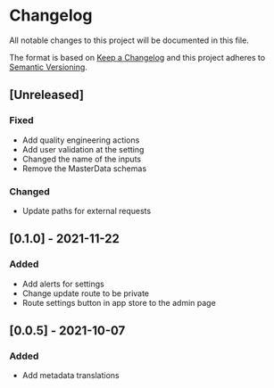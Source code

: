 # Changelog

All notable changes to this project will be documented in this file.

The format is based on [Keep a Changelog](http://keepachangelog.com/en/1.0.0/)
and this project adheres to [Semantic Versioning](http://semver.org/spec/v2.0.0.html).

## [Unreleased]

### Fixed

- Add quality engineering actions
- Add user validation at the setting
- Changed the name of the inputs
- Remove the MasterData schemas

### Changed

- Update paths for external requests

## [0.1.0] - 2021-11-22

### Added

- Add alerts for settings
- Change update route to be private
- Route settings button in app store to the admin page

## [0.0.5] - 2021-10-07

### Added

- Add metadata translations
